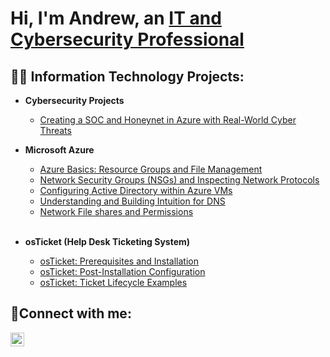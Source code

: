 <h1>Hi, I'm Andrew, an <a href="https://www.linkedin.com/in/andrew-khun/">IT and Cybersecurity Professional</a></h1>

<h2>👨‍💻 Information Technology Projects:</h2>

- <b>Cybersecurity Projects</b>
  - [Creating a SOC and Honeynet in Azure with Real-World Cyber Threats](https://github.com/andrewkhun/Azure-Honeynet-SOC)
  
- <b>Microsoft Azure</b>
  - [Azure Basics: Resource Groups and File Management](https://github.com/andrewkhun/azure-basics)
  - [Network Security Groups (NSGs) and Inspecting Network Protocols](https://github.com/andrewkhun/azure-network-protocols)
  - [Configuring Active Directory within Azure VMs](https://github.com/andrewkhun/configure-ad)
  - [Understanding and Building Intuition for DNS](https://github.com/andrewkhun/understanding-dns)
  - [Network File shares and Permissions](https://github.com/andrewkhun/network-file-shares)</br></br>
- <b>osTicket (Help Desk Ticketing System)</b>
  - [osTicket: Prerequisites and Installation](https://github.com/andrewkhun/osticket-prereqs)
  - [osTicket: Post-Installation Configuration](https://github.com/andrewkhun/post-install-config)
  - [osTicket: Ticket Lifecycle Examples](https://github.com/andrewkhun/ticket-lifecycle)

<h2>🤳Connect with me:</h2>

[<img align="left" alt="Andrew Khun | LinkedIn" width="22px" src="https://cdn.jsdelivr.net/npm/simple-icons@v3/icons/linkedin.svg" />][linkedin]

[linkedin]: https://linkedin.com/in/andrew-khun
